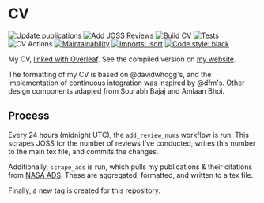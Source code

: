 # CV
[![Update publications](https://github.com/arjunsavel/CV/actions/workflows/update_pubs.yml/badge.svg)](https://github.com/arjunsavel/CV/actions/workflows/update_pubs.yml) [![Add JOSS Reviews](https://github.com/arjunsavel/CV/actions/workflows/add_review_nums.yml/badge.svg)](https://github.com/arjunsavel/CV/actions/workflows/add_review_nums.yml)   [![Build CV](https://github.com/arjunsavel/CV/actions/workflows/cv_add.yml/badge.svg)](https://github.com/arjunsavel/CV/actions/workflows/cv_add.yml) [![Tests](https://github.com/arjunsavel/CV/actions/workflows/run_tests.yml/badge.svg)](https://github.com/arjunsavel/CV/actions/workflows/run_tests.yml) ![CV Actions](https://api.meercode.io/badge/arjunsavel/CV?type=ci-score&lastDay=14) [![Maintainability](https://api.codeclimate.com/v1/badges/aa2a03c7484e824c75ff/maintainability)](https://codeclimate.com/github/arjunsavel/CV/maintainability) [![Imports: isort](https://img.shields.io/badge/%20imports-isort-%231674b1?style=flat&labelColor=ef8336)](https://pycqa.github.io/isort/) [![Code style: black](https://img.shields.io/badge/code%20style-black-000000.svg)](https://github.com/psf/black)

My CV, [linked with Overleaf](https://www.overleaf.com/). See the compiled version on [my website](https://arjunsavel.github.io/).

The formatting of my CV is based on @davidwhogg's, and the implementation of continuous integration was inspired by @dfm's. Other design components adapted from Sourabh Bajaj and Amlaan Bhoi.

## Process
Every 24 hours (midnight UTC), the `add_review_nums` workflow is run. This scrapes JOSS for the number of reviews I've conducted, writes this number to the main tex file, and commits the changes. 

Additionally, `scrape_ads` is run, which pulls my publications & their citations from [NASA ADS](https://ui.adsabs.harvard.edu/). These are aggregated, formatted, and written to a tex file. 

Finally, a new tag is created for this repository.
